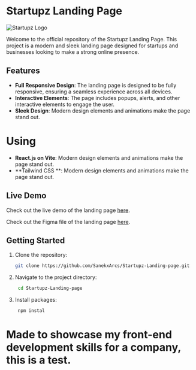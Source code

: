 # Startupz Landing Page

![Startupz Logo](https://starupz.netlify.app/assets/group-15-5643bd57.svg)

Welcome to the official repository of the Startupz Landing Page. This project is a modern and sleek landing page designed for startups and businesses looking to make a strong online presence.

## Features

- **Full Responsive Design**: The landing page is designed to be fully responsive, ensuring a seamless experience across all devices.
- **Interactive Elements**: The page includes popups, alerts, and other interactive elements to engage the user.
- **Sleek Design**: Modern design elements and animations make the page stand out.
  
# Using

- **React.js on Vite**: Modern design elements and animations make the page stand out.
- **Tailwind CSS **: Modern design elements and animations make the page stand out.

## Live Demo

Check out the live demo of the landing page [here](https://starupz.netlify.app/).

Check out the Figma file of the landing page [here](https://www.figma.com/file/Wgark70lQg5QVR6aC8cOSC/Startupz---Landing-page?type=design&node-id=0%3A1&mode=dev).

## Getting Started

1. Clone the repository:
   ```bash
   git clone https://github.com/SanekxArcs/Startupz-Landing-page.git
2. Navigate to the project directory:
   ```bash
    cd Startupz-Landing-page
3. Install packages:
   ```bash
    npm instal
# Made to showcase my front-end development skills for a company, this is a test.
